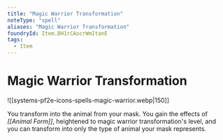 ```yaml
---
title: "Magic Warrior Transformation"
noteType: "spell"
aliases: "Magic Warrior Transformation"
foundryId: Item.BH1rCAocrWmItanE
tags:
  - Item
---
```


# Magic Warrior Transformation
![[systems-pf2e-icons-spells-magic-warrior.webp|150]]

You transform into the animal from your mask. You gain the effects of _[[Animal Form]]_, heightened to magic warrior transformation's level, and you can transform into only the type of animal your mask represents.
